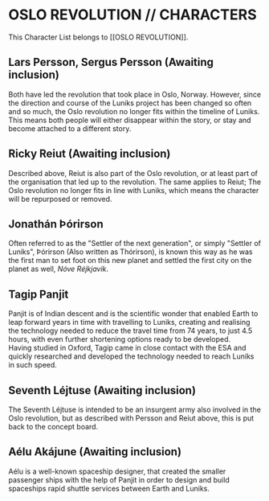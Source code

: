 # OSLO REVOLUTION // CHARACTERS
This Character List belongs to [[OSLO REVOLUTION]].

## Lars Persson, Sergus Persson (Awaiting inclusion)
Both have led the revolution that took place in Oslo, Norway. However, since the direction and course of the Luniks project has been changed so often and so much, the Oslo revolution no longer fits within the timeline of Luniks. This means both people will either disappear within the story, or stay and become attached to a different story.    
## Ricky Reiut (Awaiting inclusion)
Described above, Reiut is also part of the Oslo revolution, or at least part of the organisation that led up to the revolution. The same applies to Reiut; The Oslo revolution no longer fits in line with Luniks, which means the character will be repurposed or removed.  
## Jonathán Þórirson
Often referred to as the "Settler of the next generation", or simply "Settler of Luniks", Þórirson (Also written as Thórirson), is known this way as he was the first man to set foot on this new planet and settled the first city on the planet as well, *Nóve Réjkjavik*.
## Tagip Panjit 
Panjit is of Indian descent and is the scientific wonder that enabled Earth to leap forward years in time with travelling to Luniks, creating and realising the technology needed to reduce the travel time from 74 years, to just 4.5 hours, with even further shortening options ready to be developed. \
Having studied in Oxford, Tagip came in close contact with the ESA and quickly researched and developed the technology needed to reach Luniks in such speed. 
## Seventh Léjtuse (Awaiting inclusion)
The Seventh Léjtuse is intended to be an insurgent army also involved in the Oslo revolution, but as described with Persson and Reiut above, this is put back to the concept board.
## Aélu Akájune (Awaiting inclusion)
Aélu is a well-known spaceship designer, that created the smaller passenger ships with the help of Panjit in order to design and build spaceships rapid shuttle services between Earth and Luniks.
